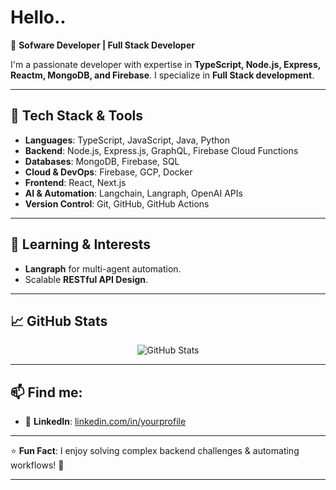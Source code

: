 # Hello..

🚀 **Sofware Developer | Full Stack Developer**

I'm a passionate developer with expertise in **TypeScript, Node.js, Express, Reactm, MongoDB, and Firebase**. I specialize in **Full Stack development**.

---

## 🔧 **Tech Stack & Tools**
- **Languages**: TypeScript, JavaScript, Java, Python
- **Backend**: Node.js, Express.js, GraphQL, Firebase Cloud Functions
- **Databases**: MongoDB, Firebase, SQL
- **Cloud & DevOps**: Firebase, GCP, Docker
- **Frontend**: React, Next.js
- **AI & Automation**: Langchain, Langraph, OpenAI APIs
- **Version Control**: Git, GitHub, GitHub Actions

---

## 🌱 **Learning & Interests**
- **Langraph** for multi-agent automation.
- Scalable **RESTful API Design**.

---

## 📈 **GitHub Stats**
<p align="center">
  <img src="https://github-readme-stats.vercel.app/api?username=HecticCoder&show_icons=true&theme=radical" alt="GitHub Stats" />
</p>

---

## 📫 **Find me:**
- 🔗 **LinkedIn**: [linkedin.com/in/yourprofile](https://www.linkedin.com/in/aakash-bhardwaj-855592213/)

---

⭐ **Fun Fact**: I enjoy solving complex backend challenges & automating workflows! 🚀  

---

